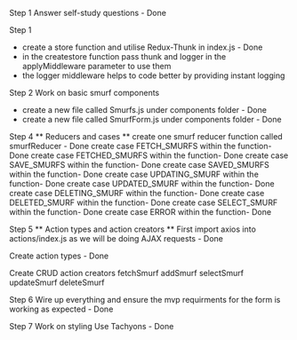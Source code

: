 Step 1
Answer self-study questions - Done

Step 1
- create a store function and utilise Redux-Thunk in index.js - Done
- in the createstore function pass thunk and logger in the applyMiddleware parameter to use them 
- the logger middleware helps to code better by providing instant logging

Step 2
Work on basic smurf components
- create a new file called Smurfs.js under components folder - Done
- create a new file called SmurfForm.js under components folder - Done

Step 4
** Reducers and cases **
create one smurf reducer function called smurfReducer - Done
create case FETCH_SMURFS within the function- Done
create case FETCHED_SMURFS within the function- Done
create case SAVE_SMURFS within the function- Done
create case SAVED_SMURFS within the function- Done
create case UPDATING_SMURF within the function- Done
create case UPDATED_SMURF within the function- Done
create case DELETING_SMURF within the function- Done
create case DELETED_SMURF within the function- Done
create case SELECT_SMURF within the function- Done
create case ERROR within the function- Done

Step 5
** Action types and action creators **
First import axios into actions/index.js as we will be doing AJAX requests - Done

Create action types - Done

Create CRUD action creators
fetchSmurf 
addSmurf
selectSmurf
updateSmurf 
deleteSmurf

Step 6
Wire up everything and ensure the mvp requirments for the form is working as expected - Done

Step 7
Work on styling 
Use Tachyons - Done
